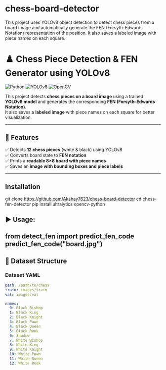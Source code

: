 # chess-board-detector
This project uses YOLOv8 object detection to detect chess pieces from a board image and automatically generate the FEN (Forsyth–Edwards Notation) representation of the position. It also saves a labeled image with piece names on each square.



# ♟️ Chess Piece Detection & FEN Generator using YOLOv8  

![Python](https://img.shields.io/badge/Python-3.8+-blue.svg) 
![YOLOv8](https://img.shields.io/badge/YOLOv8-Object%20Detection-green) 
![OpenCV](https://img.shields.io/badge/OpenCV-Computer%20Vision-red)  

This project detects **chess pieces on a board image** using a trained **YOLOv8 model** and generates the corresponding **FEN (Forsyth–Edwards Notation)**.  
It also saves a **labeled image** with piece names on each square for better visualization.

---

## 🚀 Features
✅ Detects **12 chess pieces** (white & black) using YOLOv8  
✅ Converts board state to **FEN notation**  
✅ Prints a **readable 8×8 board with piece names**  
✅ Saves an **image with bounding boxes and piece labels**  

---

## Installation
git clone https://github.com/Akshay7623/chess-board-detector
cd chess-fen-detector
pip install ultralytics opencv-python

▶️ Usage:
---
from detect_fen import predict_fen_code
predict_fen_code("board.jpg")
---
## 📂 Dataset Structure


### Dataset YAML
```yaml
path: /path/to/chess
train: images/train
val: images/val

names:
  0: Black Bishop
  1: Black King
  2: Black Knight
  3: Black Pawn
  4: Black Queen
  5: Black Rook
  6: Shadow
  7: White Bishop
  8: White King
  9: White Knight
  10: White Pawn
  11: White Queen
  12: White Rook




